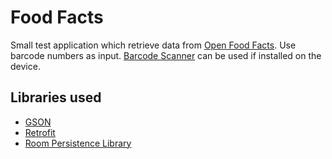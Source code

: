 Food Facts
==========

Small test application which retrieve data from [Open Food Facts](https://world.openfoodfacts.org/).
Use barcode numbers as input. [Barcode Scanner](https://play.google.com/store/apps/details?id=com.google.zxing.client.android)
can be used if installed on the device.

Libraries used
--------------

* [GSON](https://github.com/google/gson)
* [Retrofit](https://square.github.io/retrofit/)
* [Room Persistence Library](https://developer.android.com/topic/libraries/architecture/room.html)